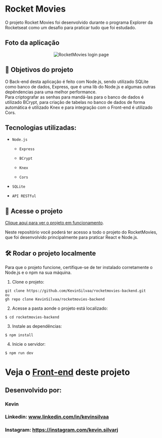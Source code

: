 # Rocket Movies

O projeto Rocket Movies foi desenvolvido durante o programa Explorer da Rocketseat como um desafio para praticar tudo que foi estudado.

## Foto da aplicação

<div align="center">
  <img src="https://github.com/KevinSilvaa/rocketmovies-frontend/assets/143517496/6270c1fc-fac0-42a8-9a86-1b6b3b26bf37" alt="RocketMovies login page">
</div>

## 🔨 Objetivos do projeto

O Back-end desta aplicação é feito com Node.js, sendo utilizado SQLite como banco de dados, Express, que é uma lib do Node.js e algumas outras depêndencias para uma melhor performance.<br>
Para criptografar as senhas para mandá-las para o banco de dados é utilizado BCrypt, para criação de tabelas no banco de dados de forma automática é utilizado Knex e para integração com o Front-end é utilizado Cors.

## Tecnologias utilizadas:

- `Node.js`

  - `Express`

  - `BCrypt` 

  - `Knex` 

  - `Cors` 

- `SQLite`

- `API RESTful`



## 📁 Acesse o projeto

[Clique aqui para ver o projeto em funcionamento](https://rocketmovies-kevinsilvaa.netlify.app/).

Neste repositório você poderá ter acesso a todo o projeto do RocketMovies, que foi desenvolvido principalmente para praticar React e Node.js.

## 🛠️ Rodar o projeto localmente

Para que o projeto funcione, certifique-se de ter instalado corretamente o Node.js e o npm na sua máquina.

1. Clone o projeto:

  ```
  git clone https://github.com/KevinSilvaa/rocketmovies-backend.git
  ou
  gh repo clone KevinSilvaa/rocketmovies-backend
  ```

  2. Acesse a pasta aonde o projeto está localizado:

  ```
  $ cd rocketmovies-backend
  ```

  3. Instale as dependências:

  ```
  $ npm install
  ```

  4. Inicie o servidor:

  ```
  $ npm run dev
  ```

# Veja o [Front-end](https://github.com/KevinSilvaa/rocketmovies-frontend) deste projeto

## Desenvolvido por:

### Kevin

### Linkedin: www.linkedin.com/in/kevinsilvaa
### Instagram: https://instagram.com/kevin.silvarj
